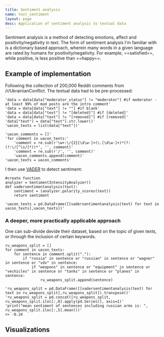 ```yaml
---
title: Sentiment analysis
name: test_sentiment
layout: page
desc: Application of sentiment analysis to textual data
---
```

Sentiment analysis is a method of detecting emotions, affect and positivity/negativity in text. The form of sentiment analysis I'm familiar with is a dictionary based approach, wherein many words in a given language are rated by humans for positivity/negativity. For example, ==satisfied==, while positive, is less positive than ==happy==.

<h2>Example of implementation</h2>
Following the collection of 200,000 Reddit comments from /r/UkrainianConflict. The textual data had to be pre-processed:

	'data = data[data["moderator_status"] != "moderator"] #if moderator - at least 99% of mod posts are the intro comment'
    'data = data[data["text"] != ""] #if blank'
    'data = data[data["text"] != "[deleted]"] #if [deleted]'
    'data = data[data["text"] != "[removed]"] #if [removed]'
    'data["text"] = data["text"].str.lower()'
	'uacon_texts = list(data["text"])'
	
    'uacon_comments = []'
    'for comment in uacon_texts:'
        'comment = re.sub(r'\w+:\/{2}[\d\w-]+(\.[\d\w-]+)*(?:(?:\/[^\s/]*))*', '', comment)'
        'comment = re.sub(r'/', '', comment)'
        'uacon_comments.append(comment)'
    'uacon_texts = uacon_comments'

I then use [VADER](https://github.com/cjhutto/vaderSentiment) to detect sentiment:

	#create function
    analyzer = SentimentIntensityAnalyzer()
    def vadersentimentanalysis(text):
        sentiment = (analyzer.polarity_scores(text))
        return sentiment

	'uacon_texts = pd.DataFrame([[vadersentimentanalysis(text) for text in uacon_texts],uacon_texts])'


<h3>A deeper, more practically applicable approach</h3>
One can sub-divide devide their dataset, based on the topic of given texts, or through the inclusion of certain keywords.

    ru_weapons_split = []
    for comment in uacon_texts:
        for sentence in comment.split("."):
            if "russia" in sentence or "russian" in sentence or "wagner" in sentence or "vdv" in sentence:
                if "weapons" in sentence or "equipment" in sentence or "vechicles" in sentence or "tanks" in sentence or "planes" in sentence:
                    ru_weapons_split.append(sentence)
    
    'ru_weapons_split = pd.DataFrame([[vadersentimentanalysis(text) for text in ru_weapons_split],ru_weapons_split]).transpose()'
    'ru_weapons_split = pd.concat([ru_weapons_split, ru_weapons_split.iloc[:,0].apply(pd.Series)], axis=1)'
    'print("mean sentiment of sentences including russian arms is: ", ru_weapons_split.iloc[:,5].mean())'
	>> -0.24

<h2>Visualizations</h2>

